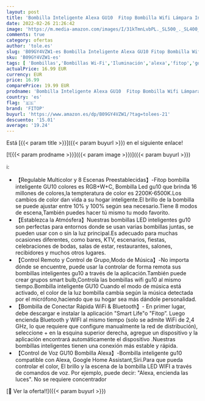 ```yaml
---
layout: post
title: 'Bombilla Inteligente Alexa GU10  Fitop Bombilla Wifi Lámpara Inteligente 4.7W=50W  Compatible con Alexa/ Google Home/Siri  2200-6500K Luces Cálidas/Frías & RGB Ajustable Control de Voz  2 Paquete'
date: 2022-02-26 21:26:42
image: 'https://m.media-amazon.com/images/I/31kTmnLvbPL._SL500_._SL400_.jpg'
comments: true
category: ofertas
author: 'tole.es'
slug: 'B09GY4VZW1-es Bombilla Inteligente Alexa GU10 Fitop Bombilla Wifi...'
sku: 'B09GY4VZW1-es'
tags: [ 'Bombillas','Bombillas Wi-Fi','Iluminación','alexa','fitop','google','home', ]
actualPrice: 16.99 EUR
currency: EUR
price: 16.99
comparePrice: 19.99 EUR
prodname: 'Bombilla Inteligente Alexa GU10  Fitop Bombilla Wifi Lámpara Inteligente 4.7W=50W  Compatible con Alexa/ Google Home/Siri  2200-6500K Luces Cálidas/Frías & RGB Ajustable Control de Voz  2 Paquete'
country: 'es'
flag: '🇪🇸'
brand: 'FITOP'
buyurl: 'https://www.amazon.es/dp/B09GY4VZW1/?tag=tolees-21'
descuento: '15.01'
average: '19.24'
---
```


Está [{{< param title >}}]({{< param buyurl >}}) en el siguiente enlace!

[![{{< param prodname >}}]({{< param image >}})]({{< param buyurl >}})

ℹ️:

- 【Regulable Multicolor y 8 Escenas Preestablecidas】-Fitop bombilla inteligente GU10 colores es RGB+W+C, Bombilla Led gu10 que brinda 16 millones de colores,la tempteratura de color es 2200K-6500K.Los cambios de color dan vida a su hogar inteligente.El brillo de la bombilla se puede ajustar entre 10% y 100% según sea necesario.Tiene 8 modos de escena,También puedes hacer tú mismo tu modo favorito.
- 【Establezca la Atmósfera】Nuestras bombillas LED inteligentes gu10 son perfectas para entornos donde se usan varias bombillas juntas, se pueden usar con o sin la luz principal.Es adecuado para muchas ocasiones diferentes, como bares, KTV, escenarios, fiestas, celebraciones de bodas, salas de estar, restaurantes, salones, recibidores y muchos otros lugares.
- 【Control Remoto y Control de Grupo,Modo de Música】-No importa dónde se encuentre, puede usar la controlar de forma remota sus bombillas inteligentes gu10 a través de la aplicación.También puede crear grupos smart bulb,Controla las bombillas wifi gu10 al mismo tiempo.Bombilla inteligente GU10 Cuando el modo de música está activado, el color de la luz bombilla cambia según la música detectada por el micrófono,haciendo que su hogar sea más dándole personalidad.
- 【Bombilla de Conectar Rápida WiFi & Bluetooth】- En primer lugar, debe descargar e instalar la aplicación "Smart Life"o "Fitop”. Luego encienda Bluetooth y WIFI al mismo tiempo (solo se admite WiFi de 2,4 GHz, lo que requiere que configure manualmente la red de distribución), seleccione + en la esquina superior derecha, agregue un dispositivo y la aplicación encontrará automáticamente el dispositivo .Nuestras bombillas inteligentes tienen una conexión más estable y rápida.
- 【Control de Voz GU10 Bombilla Alexa】-Bombilla inteligente gu10 compatible con Alexa, Google Home Assistant,Siri.Para que pueda controlar el color, El brillo y la escena de la bombilla LED WIFI a través de comandos de voz. Por ejemplo, puede decir: "Alexa, encienda las luces". No se requiere concentrador

[🛒 Ver la oferta!!]({{< param buyurl >}})
